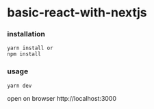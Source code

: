 # basic-react-with-nextjs

### installation

```
yarn install or
npm install
```

### usage
```
yarn dev
```

open on browser http://localhost:3000